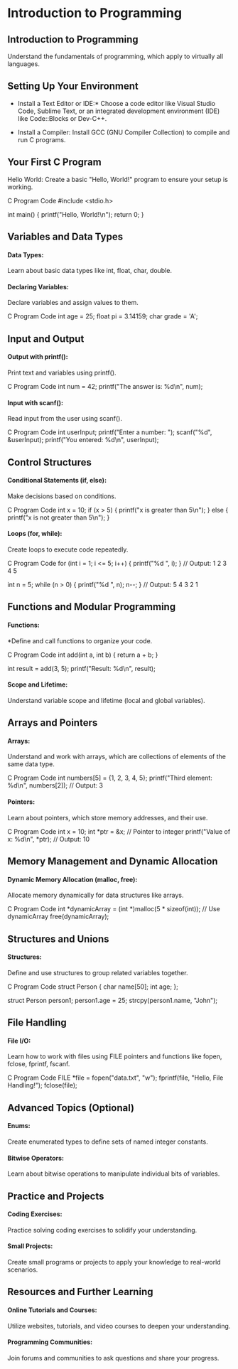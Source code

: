 # Introduction to Programming
## Introduction to Programming
Understand the fundamentals of programming, which apply to virtually all languages.

## Setting Up Your Environment
* Install a Text Editor or IDE:*
Choose a code editor like Visual Studio Code, Sublime Text, or an integrated development environment (IDE) like Code::Blocks or Dev-C++.

* Install a Compiler:
Install GCC (GNU Compiler Collection) to compile and run C programs.

## Your First C Program
Hello World:
Create a basic "Hello, World!" program to ensure your setup is working.

C Program Code
#include <stdio.h>

int main() {
    printf("Hello, World!\n");
    return 0;
}


## Variables and Data Types
#### Data Types:
Learn about basic data types like int, float, char, double.

#### Declaring Variables:
Declare variables and assign values to them.


C Program Code
int age = 25;
float pi = 3.14159;
char grade = 'A';


 ## Input and Output
#### Output with printf():
Print text and variables using printf().


C Program Code
int num = 42;
printf("The answer is: %d\n", num);

#### Input with scanf():
Read input from the user using scanf().


C Program Code
int userInput;
printf("Enter a number: ");
scanf("%d", &userInput);
printf("You entered: %d\n", userInput);


## Control Structures
#### Conditional Statements (if, else):
Make decisions based on conditions.


C Program Code
int x = 10;
if (x > 5) {
    printf("x is greater than 5\n");
} else {
    printf("x is not greater than 5\n");
}

#### Loops (for, while):
Create loops to execute code repeatedly.


C Program Code
for (int i = 1; i <= 5; i++) {
    printf("%d ", i);
}
// Output: 1 2 3 4 5

int n = 5;
while (n > 0) {
    printf("%d ", n);
    n--;
}
// Output: 5 4 3 2 1
 

## Functions and Modular Programming
#### Functions:
*Define and call functions to organize your code.


C Program Code
int add(int a, int b) {
    return a + b;
}

int result = add(3, 5);
printf("Result: %d\n", result);
#### Scope and Lifetime:
Understand variable scope and lifetime (local and global variables).

## Arrays and Pointers
#### Arrays:
Understand and work with arrays, which are collections of elements of the same data type.


C Program Code
int numbers[5] = {1, 2, 3, 4, 5};
printf("Third element: %d\n", numbers[2]); // Output: 3

#### Pointers:
Learn about pointers, which store memory addresses, and their use.


C Program Code
int x = 10;
int *ptr = &x; // Pointer to integer
printf("Value of x: %d\n", *ptr); // Output: 10



 ## Memory Management and Dynamic Allocation
#### Dynamic Memory Allocation (malloc, free):
Allocate memory dynamically for data structures like arrays.

C Program Code
int *dynamicArray = (int *)malloc(5 * sizeof(int));
// Use dynamicArray
free(dynamicArray);


 ## Structures and Unions
#### Structures:
Define and use structures to group related variables together.

C Program Code
struct Person {
    char name[50];
    int age;
};

struct Person person1;
person1.age = 25;
strcpy(person1.name, "John");


## File Handling
#### File I/O:
Learn how to work with files using FILE pointers and functions like fopen, fclose, fprintf, fscanf.

C Program Code
FILE *file = fopen("data.txt", "w");
fprintf(file, "Hello, File Handling!");
fclose(file);


## Advanced Topics (Optional)
#### Enums:
Create enumerated types to define sets of named integer constants.

#### Bitwise Operators:
Learn about bitwise operations to manipulate individual bits of variables.


## Practice and Projects
#### Coding Exercises:
Practice solving coding exercises to solidify your understanding.

#### Small Projects:
Create small programs or projects to apply your knowledge to real-world scenarios.



## Resources and Further Learning
#### Online Tutorials and Courses:
Utilize websites, tutorials, and video courses to deepen your understanding.

#### Programming Communities:
Join forums and communities to ask questions and share your progress.

